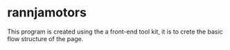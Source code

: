 # rannjamotors
This program is created using the  a front-end tool kit, it is to crete the basic flow structure of the page.
